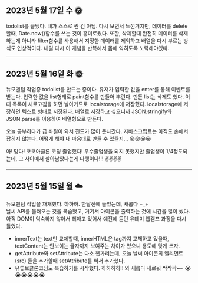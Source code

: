 <h2>2023년 5월 17일 수  🌞</h2>
todolist를 끝냈다. 내가 스스로 짠 건 아님. 
다시 보면서 느낀거지만, 데이터를 delete할때, Date.now()함수를 쓰는 것이 흥미로웠다. 
또한, 삭제할때 완전히 데이터를 삭제하는게 아니라 filter함수를 사용해서 지정한 데이터를 제외하고 배열을 다시 부르는 방식도 인상적이다. 내일 다시 이 개념을 반복해서 몸에 익히도록 노력해야겠따.

<hr>
<h2>2023년 5월 16일 화 🌞</h2>

뉴모멘텀 작업중 todolist를 만드는 중이다.
유저가 입력한 값을 enter를 통해 이벤트를 받는다.
입력한 값을 list형태로 paint함수를 만들어 뿌린다.
만든 list는 삭제도 했다.
이때 목록이 새로고침을 하면 날아가므로 localstorage에 저장했다. localstorage에 저장하면 텍스트 형태로 저장된다. 배열로 저장하고 싶으니까 JSON.stringify와 JSON.parse를 이용하여 배열형으로 만든다.

오늘 공부하다가 급 좌절이 와서 진도가 많이 못나갔다. 자바스크립트는 아직도 손에서 잡히지 않는다. 어떻게 해야 내 마음대로 만들 수 있즐지... 😢😢😢😢

아! 맞다! 코코아클론 코딩 졸업했다! 우수졸업생을 되지 못했지만 졸업생이 1/4정도되는데, 그 사이에서 살아남았다는게 다행이다!!!
✌️✌️✌️✌️

<hr>
<h2>2023년 5월 15일 월 ☁️</h2>

뉴모멘텀 작업을 재개했다.
하하하. 한달전에 들었는데, 새롭다 +\_+ <br>
날씨 API를 불러오는 것을 복습했고, 거기서 아이콘을 출력하는 것에 시간을 많이 썼다. 아직 DOM이 익숙하지 않아서 헤매고 있어서 예전에 듣던 유데미 웹캠프 과정을 다시 들었다.

- innerText는 text만 교체할때, innerHTML은 tag까지 교체하고 있을때, textContent는 안보이는 글자까지 보여주는 차이가 있으니 용도에 맞게 쓰자.
- getAttribute와 setAttribute는 다소 헷가리는데, 오늘 날씨 아이콘의 엘리먼트(src) 들을 추가할때 setAttribute를 써서 추가했다.
- 유튜브클론코딩도 복습하기를 시작했다. 하하하하!! 와 새롭다 새로워 짝짝짝~~
  😭😭😭😭😭😭
